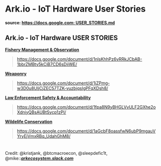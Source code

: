 # Ark.io - IoT Hardware User Stories
#### source: [https://docs.google.com: USER_STORIES.md](https://docs.google.com/document/d/1UR6di-8lfNH_5_uEERbxYsmunS45yMQBLxg1A-pQP5o/)


## Ark.io - IoT Hardware USER STORIES

[**Fishery Management & Observation**](https://docs.google.com/document/d/1nlsKhhPz6vRRkJCbAB-1bbrZMBtv5kCiB7CD6sDiiWE/)  
  > https://docs.google.com/document/d/1nlsKhhPz6vRRkJCbAB-1bbrZMBtv5kCiB7CD6sDiiWE/

[**Weaponry**](https://docs.google.com/document/d/1iZPmg-w3D0u8UljCjZEC57TZK-vuzbjqsIgPFqXDsh8/)  
  > https://docs.google.com/document/d/1iZPmg-w3D0u8UljCjZEC57TZK-vuzbjqsIgPFqXDsh8/

[**Law Enforcement Safety & Accountability**](https://docs.google.com/document/d/1fpa8N9yBHGLVvULF2GXhe2oXdniyQBsAUBtSycp1zPI/)  
  > https://docs.google.com/document/d/1fpa8N9yBHGLVvULF2GXhe2oXdniyQBsAUBtSycp1zPI/

[**Wildelife Conservation**](https://docs.google.com/document/d/1aGcbF8oassfwN6ubP9mgauVYryEjVmxRBq_UdahGhM8/)  
  > https://docs.google.com/document/d/1aGcbF8oassfwN6ubP9mgauVYryEjVmxRBq_UdahGhM8/

#

Credit: @kristjank, @btcmacroecon, @sleepdefic1t, @mike::[***arkecosystem.slack.com***](https://arkecosystem.slack.com)
